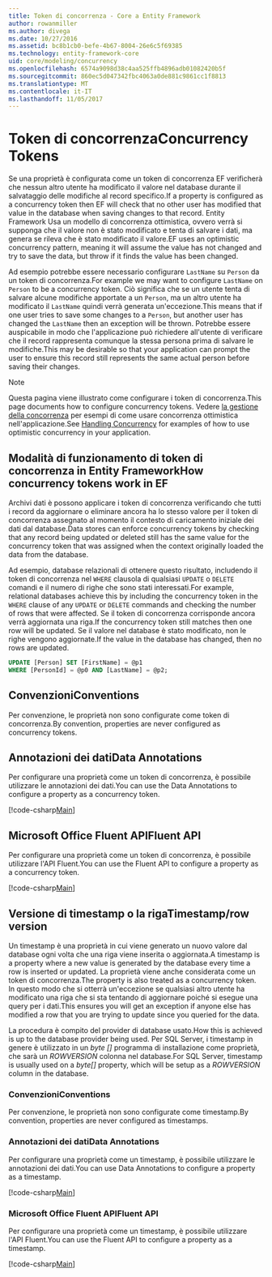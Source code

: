 ```yaml
---
title: Token di concorrenza - Core a Entity Framework
author: rowanmiller
ms.author: divega
ms.date: 10/27/2016
ms.assetid: bc8b1cb0-befe-4b67-8004-26e6c5f69385
ms.technology: entity-framework-core
uid: core/modeling/concurrency
ms.openlocfilehash: 6574a9098d38c4aa525ffb4896adb01082420b5f
ms.sourcegitcommit: 860ec5d047342fbc4063a0de881c9861cc1f8813
ms.translationtype: MT
ms.contentlocale: it-IT
ms.lasthandoff: 11/05/2017
---
```

# <a name="concurrency-tokens"></a><span data-ttu-id="2da14-102">Token di concorrenza</span><span class="sxs-lookup"><span data-stu-id="2da14-102">Concurrency Tokens</span></span>

<span data-ttu-id="2da14-103">Se una proprietà è configurata come un token di concorrenza EF verificherà che nessun altro utente ha modificato il valore nel database durante il salvataggio delle modifiche al record specifico.</span><span class="sxs-lookup"><span data-stu-id="2da14-103">If a property is configured as a concurrency token then EF will check that no other user has modified that value in the database when saving changes to that record.</span></span> <span data-ttu-id="2da14-104">Entity Framework Usa un modello di concorrenza ottimistica, ovvero verrà si supponga che il valore non è stato modificato e tenta di salvare i dati, ma genera se rileva che è stato modificato il valore.</span><span class="sxs-lookup"><span data-stu-id="2da14-104">EF uses an optimistic concurrency pattern, meaning it will assume the value has not changed and try to save the data, but throw if it finds the value has been changed.</span></span>

<span data-ttu-id="2da14-105">Ad esempio potrebbe essere necessario configurare `LastName` su `Person` da un token di concorrenza.</span><span class="sxs-lookup"><span data-stu-id="2da14-105">For example we may want to configure `LastName` on `Person` to be a concurrency token.</span></span> <span data-ttu-id="2da14-106">Ciò significa che se un utente tenta di salvare alcune modifiche apportate a un `Person`, ma un altro utente ha modificato il `LastName` quindi verrà generata un'eccezione.</span><span class="sxs-lookup"><span data-stu-id="2da14-106">This means that if one user tries to save some changes to a `Person`, but another user has changed the `LastName` then an exception will be thrown.</span></span> <span data-ttu-id="2da14-107">Potrebbe essere auspicabile in modo che l'applicazione può richiedere all'utente di verificare che il record rappresenta comunque la stessa persona prima di salvare le modifiche.</span><span class="sxs-lookup"><span data-stu-id="2da14-107">This may be desirable so that your application can prompt the user to ensure this record still represents the same actual person before saving their changes.</span></span>

> [!NOTE]
> <span data-ttu-id="2da14-108">Questa pagina viene illustrato come configurare i token di concorrenza.</span><span class="sxs-lookup"><span data-stu-id="2da14-108">This page documents how to configure concurrency tokens.</span></span> <span data-ttu-id="2da14-109">Vedere [la gestione della concorrenza](../saving/concurrency.md) per esempi di come usare concorrenza ottimistica nell'applicazione.</span><span class="sxs-lookup"><span data-stu-id="2da14-109">See [Handling Concurrency](../saving/concurrency.md) for examples of how to use optimistic concurrency in your application.</span></span>

## <a name="how-concurrency-tokens-work-in-ef"></a><span data-ttu-id="2da14-110">Modalità di funzionamento di token di concorrenza in Entity Framework</span><span class="sxs-lookup"><span data-stu-id="2da14-110">How concurrency tokens work in EF</span></span>

<span data-ttu-id="2da14-111">Archivi dati è possono applicare i token di concorrenza verificando che tutti i record da aggiornare o eliminare ancora ha lo stesso valore per il token di concorrenza assegnato al momento il contesto di caricamento iniziale dei dati dal database.</span><span class="sxs-lookup"><span data-stu-id="2da14-111">Data stores can enforce concurrency tokens by checking that any record being updated or deleted still has the same value for the concurrency token that was assigned when the context originally loaded the data from the database.</span></span>

<span data-ttu-id="2da14-112">Ad esempio, database relazionali di ottenere questo risultato, includendo il token di concorrenza nel `WHERE` clausola di qualsiasi `UPDATE` o `DELETE` comandi e il numero di righe che sono stati interessati.</span><span class="sxs-lookup"><span data-stu-id="2da14-112">For example, relational databases achieve this by including the concurrency token in the `WHERE` clause of any `UPDATE` or `DELETE` commands and checking the number of rows that were affected.</span></span> <span data-ttu-id="2da14-113">Se il token di concorrenza corrisponde ancora verrà aggiornata una riga.</span><span class="sxs-lookup"><span data-stu-id="2da14-113">If the concurrency token still matches then one row will be updated.</span></span> <span data-ttu-id="2da14-114">Se il valore nel database è stato modificato, non le righe vengono aggiornate.</span><span class="sxs-lookup"><span data-stu-id="2da14-114">If the value in the database has changed, then no rows are updated.</span></span>

```sql
UPDATE [Person] SET [FirstName] = @p1
WHERE [PersonId] = @p0 AND [LastName] = @p2;
```

## <a name="conventions"></a><span data-ttu-id="2da14-115">Convenzioni</span><span class="sxs-lookup"><span data-stu-id="2da14-115">Conventions</span></span>

<span data-ttu-id="2da14-116">Per convenzione, le proprietà non sono configurate come token di concorrenza.</span><span class="sxs-lookup"><span data-stu-id="2da14-116">By convention, properties are never configured as concurrency tokens.</span></span>

## <a name="data-annotations"></a><span data-ttu-id="2da14-117">Annotazioni dei dati</span><span class="sxs-lookup"><span data-stu-id="2da14-117">Data Annotations</span></span>

<span data-ttu-id="2da14-118">Per configurare una proprietà come un token di concorrenza, è possibile utilizzare le annotazioni dei dati.</span><span class="sxs-lookup"><span data-stu-id="2da14-118">You can use the Data Annotations to configure a property as a concurrency token.</span></span>

[!code-csharp[Main](../../../samples/core/Modeling/DataAnnotations/Samples/Concurrency.cs#ConfigureConcurrencyAnnotations)]

## <a name="fluent-api"></a><span data-ttu-id="2da14-119">Microsoft Office Fluent API</span><span class="sxs-lookup"><span data-stu-id="2da14-119">Fluent API</span></span>

<span data-ttu-id="2da14-120">Per configurare una proprietà come un token di concorrenza, è possibile utilizzare l'API Fluent.</span><span class="sxs-lookup"><span data-stu-id="2da14-120">You can use the Fluent API to configure a property as a concurrency token.</span></span>

[!code-csharp[Main](../../../samples/core/Modeling/FluentAPI/Samples/Concurrency.cs#ConfigureConcurrencyFluent)]

## <a name="timestamprow-version"></a><span data-ttu-id="2da14-121">Versione di timestamp o la riga</span><span class="sxs-lookup"><span data-stu-id="2da14-121">Timestamp/row version</span></span>

<span data-ttu-id="2da14-122">Un timestamp è una proprietà in cui viene generato un nuovo valore dal database ogni volta che una riga viene inserita o aggiornata.</span><span class="sxs-lookup"><span data-stu-id="2da14-122">A timestamp is a property where a new value is generated by the database every time a row is inserted or updated.</span></span> <span data-ttu-id="2da14-123">La proprietà viene anche considerata come un token di concorrenza.</span><span class="sxs-lookup"><span data-stu-id="2da14-123">The property is also treated as a concurrency token.</span></span> <span data-ttu-id="2da14-124">In questo modo che si otterrà un'eccezione se qualsiasi altro utente ha modificato una riga che si sta tentando di aggiornare poiché si esegue una query per i dati.</span><span class="sxs-lookup"><span data-stu-id="2da14-124">This ensures you will get an exception if anyone else has modified a row that you are trying to update since you queried for the data.</span></span>

<span data-ttu-id="2da14-125">La procedura è compito del provider di database usato.</span><span class="sxs-lookup"><span data-stu-id="2da14-125">How this is achieved is up to the database provider being used.</span></span> <span data-ttu-id="2da14-126">Per SQL Server, i timestamp in genere è utilizzato in un *byte []* programma di installazione come proprietà, che sarà un *ROWVERSION* colonna nel database.</span><span class="sxs-lookup"><span data-stu-id="2da14-126">For SQL Server, timestamp is usually used on a *byte[]* property, which will be setup as a *ROWVERSION* column in the database.</span></span>

### <a name="conventions"></a><span data-ttu-id="2da14-127">Convenzioni</span><span class="sxs-lookup"><span data-stu-id="2da14-127">Conventions</span></span>

<span data-ttu-id="2da14-128">Per convenzione, le proprietà non sono configurate come timestamp.</span><span class="sxs-lookup"><span data-stu-id="2da14-128">By convention, properties are never configured as timestamps.</span></span>

### <a name="data-annotations"></a><span data-ttu-id="2da14-129">Annotazioni dei dati</span><span class="sxs-lookup"><span data-stu-id="2da14-129">Data Annotations</span></span>

<span data-ttu-id="2da14-130">Per configurare una proprietà come un timestamp, è possibile utilizzare le annotazioni dei dati.</span><span class="sxs-lookup"><span data-stu-id="2da14-130">You can use Data Annotations to configure a property as a timestamp.</span></span>

[!code-csharp[Main](../../../samples/core/Modeling/DataAnnotations/Samples/Timestamp.cs#ConfigureTimestampAnnotations)]

### <a name="fluent-api"></a><span data-ttu-id="2da14-131">Microsoft Office Fluent API</span><span class="sxs-lookup"><span data-stu-id="2da14-131">Fluent API</span></span>

<span data-ttu-id="2da14-132">Per configurare una proprietà come un timestamp, è possibile utilizzare l'API Fluent.</span><span class="sxs-lookup"><span data-stu-id="2da14-132">You can use the Fluent API to configure a property as a timestamp.</span></span>

[!code-csharp[Main](../../../samples/core/Modeling/FluentAPI/Samples/Timestamp.cs#ConfigureTimestampFluent)]
